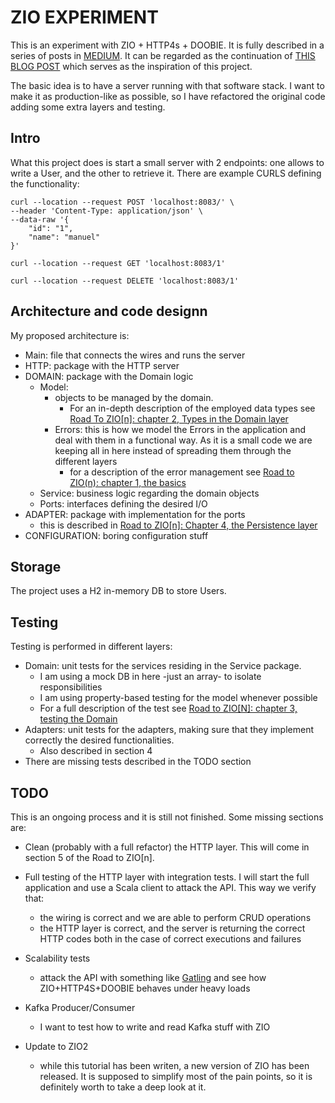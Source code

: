 # ZIO EXPERIMENT

This is an experiment with ZIO + HTTP4s + DOOBIE. It is fully described in a series of posts
in [MEDIUM](https://medium.com/@supermanue). It can be regarded as the continuation
of [THIS BLOG POST](https://medium.com/@wiemzin/zio-with-http4s-and-doobie-952fba51d089)
which serves as the inspiration of this project.

The basic idea is to have a server running with that software stack. I want to make it as production-like as possible,
so I have refactored the original code adding some extra layers and testing.

## Intro

What this project does is start a small server with 2 endpoints: one allows to write a User, and the other to retrieve
it. There are example CURLS defining the functionality:

```shell
curl --location --request POST 'localhost:8083/' \
--header 'Content-Type: application/json' \
--data-raw '{
    "id": "1",
    "name": "manuel"
}'
```

```shell
curl --location --request GET 'localhost:8083/1'
```

```shell
curl --location --request DELETE 'localhost:8083/1'
```

## Architecture and code designn

My proposed architecture is:

- Main: file that connects the wires and runs the server
- HTTP: package with the HTTP server
- DOMAIN: package with the Domain logic
    - Model:
        - objects to be managed by the domain.
            - For an in-depth description of the employed data types
              see [Road To ZIO\[n\]: chapter 2, Types in the Domain layer](https://medium.com/@supermanue/road-to-zio-n-chapter-2-types-in-the-domain-layer-965c7887f1f2)
        - Errors: this is how we model the Errors in the application and deal with them in a functional way. As it is a
          small code we are keeping all in here instead of spreading them through the different layers
            - for a description of the error management
              see [Road to ZIO(n): chapter 1, the basics](https://medium.com/@supermanue/road-to-zio-n-chapter-1-e7e733e59ca4)
    - Service: business logic regarding the domain objects
    - Ports: interfaces defining the desired I/O
- ADAPTER: package with implementation for the ports
    - this is described
      in [Road to ZIO\[n\]: Chapter 4, the Persistence layer](https://medium.com/@supermanue/road-to-zio-n-chapter-4-the-persistence-layer-f268339350c8)
- CONFIGURATION: boring configuration stuff

## Storage

The project uses a H2 in-memory DB to store Users.

## Testing

Testing is performed in different layers:

- Domain: unit tests for the services residing in the Service package.
    - I am using a mock DB in here -just an array- to isolate responsibilities
    - I am using property-based testing for the model whenever possible
    - For a full description of the test
      see [Road to ZIO\[N\]: chapter 3, testing the Domain](https://medium.com/@supermanue/road-to-zio-n-chapter-3-testing-the-domain-1499ca157dc4)
- Adapters: unit tests for the adapters, making sure that they implement correctly the desired functionalities.
    - Also described in section 4
- There are missing tests described in the TODO section

## TODO

This is an ongoing process and it is still not finished. Some missing sections are:

- Clean (probably with a full refactor) the HTTP layer. This will come in section 5 of the Road to ZIO\[n\].

- Full testing of the HTTP layer with integration tests. I will start the full application and use a Scala client to
  attack the API. This way we verify that:
    - the wiring is correct and we are able to perform CRUD operations
    - the HTTP layer is correct, and the server is returning the correct HTTP codes both in the case of correct
      executions and failures

- Scalability tests
    - attack the API with something like [Gatling](https://gatling.io/) and see how ZIO+HTTP4S+DOOBIE behaves under
      heavy loads

- Kafka Producer/Consumer
    - I want to test how to write and read Kafka stuff with ZIO

- Update to ZIO2
    - while this tutorial has been writen, a new version of ZIO has been released. It is supposed to simplify most of
      the pain points, so it is definitely worth to take a deep look at it.